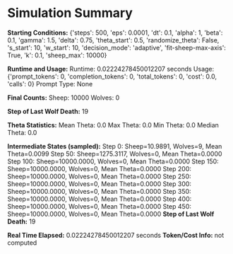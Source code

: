 # Simulation Summary

**Starting Conditions:**
{'steps': 500, 'eps': 0.0001, 'dt': 0.1, 'alpha': 1, 'beta': 0.1, 'gamma': 1.5, 'delta': 0.75, 'theta_start': 0.5, 'randomize_theta': False, 's_start': 10, 'w_start': 10, 'decision_mode': 'adaptive', 'fit-sheep-max-axis': True, 'k': 0.1, 'sheep_max': 10000}

**Runtime and Usage:**
Runtime: 0.02224278450012207 seconds
Usage: {'prompt_tokens': 0, 'completion_tokens': 0, 'total_tokens': 0, 'cost': 0.0, 'calls': 0}
Prompt Type: None

**Final Counts:**
Sheep: 10000
Wolves: 0

**Step of Last Wolf Death:**
19

**Theta Statistics:**
Mean Theta: 0.0
Max Theta: 0.0
Min Theta: 0.0
Median Theta: 0.0

**Intermediate States (sampled):**
Step 0: Sheep=10.9891, Wolves=9, Mean Theta=0.0099
Step 50: Sheep=1275.3117, Wolves=0, Mean Theta=0.0000
Step 100: Sheep=10000.0000, Wolves=0, Mean Theta=0.0000
Step 150: Sheep=10000.0000, Wolves=0, Mean Theta=0.0000
Step 200: Sheep=10000.0000, Wolves=0, Mean Theta=0.0000
Step 250: Sheep=10000.0000, Wolves=0, Mean Theta=0.0000
Step 300: Sheep=10000.0000, Wolves=0, Mean Theta=0.0000
Step 350: Sheep=10000.0000, Wolves=0, Mean Theta=0.0000
Step 400: Sheep=10000.0000, Wolves=0, Mean Theta=0.0000
Step 450: Sheep=10000.0000, Wolves=0, Mean Theta=0.0000
**Step of Last Wolf Death:** 19

**Real Time Elapsed:** 0.02224278450012207 seconds
**Token/Cost Info:** not computed